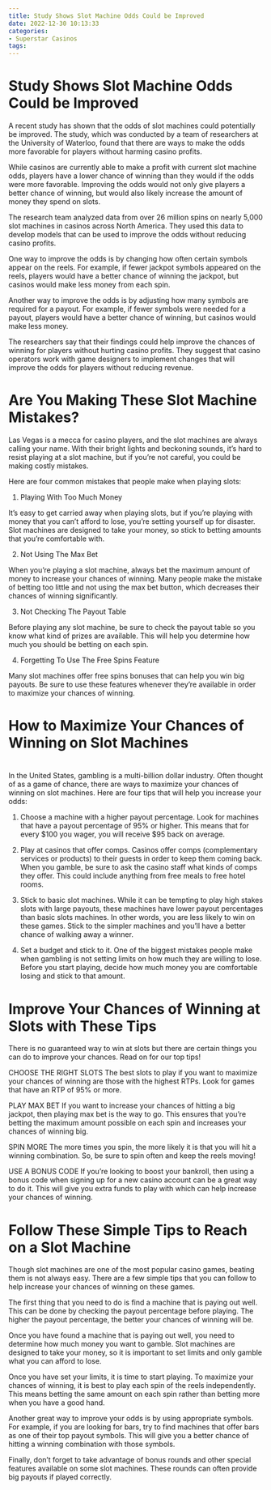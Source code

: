 ```yaml
---
title: Study Shows Slot Machine Odds Could be Improved
date: 2022-12-30 10:13:33
categories:
- Superstar Casinos
tags:
---
```



#  Study Shows Slot Machine Odds Could be Improved

A recent study has shown that the odds of slot machines could potentially be improved. The study, which was conducted by a team of researchers at the University of Waterloo, found that there are ways to make the odds more favorable for players without harming casino profits.

While casinos are currently able to make a profit with current slot machine odds, players have a lower chance of winning than they would if the odds were more favorable. Improving the odds would not only give players a better chance of winning, but would also likely increase the amount of money they spend on slots.

The research team analyzed data from over 26 million spins on nearly 5,000 slot machines in casinos across North America. They used this data to develop models that can be used to improve the odds without reducing casino profits.

One way to improve the odds is by changing how often certain symbols appear on the reels. For example, if fewer jackpot symbols appeared on the reels, players would have a better chance of winning the jackpot, but casinos would make less money from each spin.

Another way to improve the odds is by adjusting how many symbols are required for a payout. For example, if fewer symbols were needed for a payout, players would have a better chance of winning, but casinos would make less money.

The researchers say that their findings could help improve the chances of winning for players without hurting casino profits. They suggest that casino operators work with game designers to implement changes that will improve the odds for players without reducing revenue.

#  Are You Making These Slot Machine Mistakes?

Las Vegas is a mecca for casino players, and the slot machines are always calling your name. With their bright lights and beckoning sounds, it’s hard to resist playing at a slot machine, but if you’re not careful, you could be making costly mistakes.

Here are four common mistakes that people make when playing slots:

1) Playing With Too Much Money

It’s easy to get carried away when playing slots, but if you’re playing with money that you can’t afford to lose, you’re setting yourself up for disaster. Slot machines are designed to take your money, so stick to betting amounts that you’re comfortable with.

2) Not Using The Max Bet

When you’re playing a slot machine, always bet the maximum amount of money to increase your chances of winning. Many people make the mistake of betting too little and not using the max bet button, which decreases their chances of winning significantly.

3) Not Checking The Payout Table

Before playing any slot machine, be sure to check the payout table so you know what kind of prizes are available. This will help you determine how much you should be betting on each spin.

4) Forgetting To Use The Free Spins Feature

Many slot machines offer free spins bonuses that can help you win big payouts. Be sure to use these features whenever they’re available in order to maximize your chances of winning.

#  How to Maximize Your Chances of Winning on Slot Machines

#

In the United States, gambling is a multi-billion dollar industry. Often thought of as a game of chance, there are ways to maximize your chances of winning on slot machines. Here are four tips that will help you increase your odds:

1. Choose a machine with a higher payout percentage. Look for machines that have a payout percentage of 95% or higher. This means that for every $100 you wager, you will receive $95 back on average.

2. Play at casinos that offer comps. Casinos offer comps (complementary services or products) to their guests in order to keep them coming back. When you gamble, be sure to ask the casino staff what kinds of comps they offer. This could include anything from free meals to free hotel rooms.

3. Stick to basic slot machines. While it can be tempting to play high stakes slots with large payouts, these machines have lower payout percentages than basic slots machines. In other words, you are less likely to win on these games. Stick to the simpler machines and you’ll have a better chance of walking away a winner.

4. Set a budget and stick to it. One of the biggest mistakes people make when gambling is not setting limits on how much they are willing to lose. Before you start playing, decide how much money you are comfortable losing and stick to that amount.

#  Improve Your Chances of Winning at Slots with These Tips 

There is no guaranteed way to win at slots but there are certain things you can do to improve your chances. Read on for our top tips!

CHOOSE THE RIGHT SLOTS 
The best slots to play if you want to maximize your chances of winning are those with the highest RTPs. Look for games that have an RTP of 95% or more.

PLAY MAX BET 
If you want to increase your chances of hitting a big jackpot, then playing max bet is the way to go. This ensures that you’re betting the maximum amount possible on each spin and increases your chances of winning big.

SPIN MORE 
The more times you spin, the more likely it is that you will hit a winning combination. So, be sure to spin often and keep the reels moving!

USE A BONUS CODE 
If you’re looking to boost your bankroll, then using a bonus code when signing up for a new casino account can be a great way to do it. This will give you extra funds to play with which can help increase your chances of winning.

#  Follow These Simple Tips to Reach on a Slot Machine

Though slot machines are one of the most popular casino games, beating them is not always easy. There are a few simple tips that you can follow to help increase your chances of winning on these games.

The first thing that you need to do is find a machine that is paying out well. This can be done by checking the payout percentage before playing. The higher the payout percentage, the better your chances of winning will be.

Once you have found a machine that is paying out well, you need to determine how much money you want to gamble. Slot machines are designed to take your money, so it is important to set limits and only gamble what you can afford to lose.

Once you have set your limits, it is time to start playing. To maximize your chances of winning, it is best to play each spin of the reels independently. This means betting the same amount on each spin rather than betting more when you have a good hand.

Another great way to improve your odds is by using appropriate symbols. For example, if you are looking for bars, try to find machines that offer bars as one of their top payout symbols. This will give you a better chance of hitting a winning combination with those symbols.

Finally, don’t forget to take advantage of bonus rounds and other special features available on some slot machines. These rounds can often provide big payouts if played correctly.
